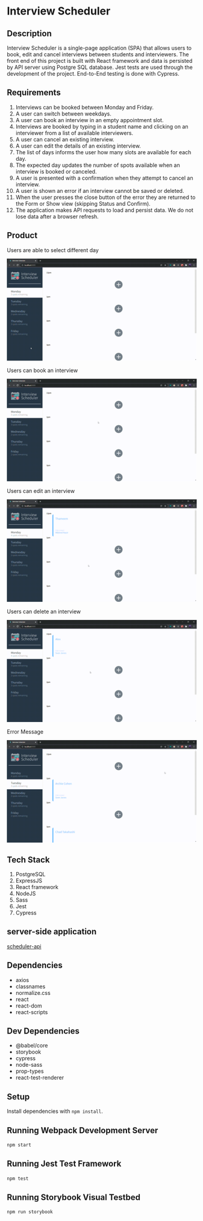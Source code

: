 # Interview Scheduler

## Description

Interview Scheduler is a single-page application (SPA) that allows users to book, edit and cancel interviews between students and interviewers. The front end of this project is built with React framework and data is persisted by API server using Postgre SQL database. Jest tests are used through the development of the project. End-to-End testing is done with Cypress.

## Requirements

1. Interviews can be booked between Monday and Friday.
2. A user can switch between weekdays.
3. A user can book an interview in an empty appointment slot.
4. Interviews are booked by typing in a student name and clicking on an interviewer from a list of available interviewers.
5. A user can cancel an existing interview.
6. A user can edit the details of an existing interview.
7. The list of days informs the user how many slots are available for each day.
8. The expected day updates the number of spots available when an interview is booked or canceled.
9. A user is presented with a confirmation when they attempt to cancel an interview.
10. A user is shown an error if an interview cannot be saved or deleted.
11. When the user presses the close button of the error they are returned to the Form or Show view (skipping Status and Confirm).
12. The application makes API requests to load and persist data. We do not lose data after a browser refresh.

## Product

Users are able to select different day

![Select a Day](./docs/selectDay.gif)

Users can book an interview

![Create an Interview](./docs/createInterview.gif)

Users can edit an interview

![Edit an Interview](./docs/editInterview.gif)

Users can delete an interview

![Delete an Interview](./docs/deleteInterview.gif)

Error Message

![Error Handling](./docs/errorHandling.gif)

## Tech Stack

1. PostgreSQL
2. ExpressJS
3. React framework
4. NodeJS
5. Sass
6. Jest
7. Cypress

## server-side application

[scheduler-api](https://github.com/thameemsh/scheduler-api)

## Dependencies

- axios
- classnames
- normalize.css
- react
- react-dom
- react-scripts

## Dev Dependencies

- @babel/core
- storybook
- cypress
- node-sass
- prop-types
- react-test-renderer

## Setup

Install dependencies with `npm install`.

## Running Webpack Development Server

```sh
npm start
```

## Running Jest Test Framework

```sh
npm test
```

## Running Storybook Visual Testbed

```sh
npm run storybook
```

